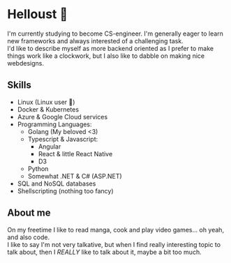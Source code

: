 # Helloust 👋

I'm currently studying to become CS-engineer. I'm generally eager to learn new frameworks and always interested of a challenging task. <br>
I'd like to describe myself as more backend oriented as I prefer to make things work like a clockwork, but I also like to dabble on making nice webdesigns.

## Skills

- Linux (Linux user 🐧)
- Docker & Kubernetes
- Azure & Google Cloud services
- Programming Languages:
    - Golang (My beloved <3)
    - Typescript & Javascript:
        - Angular
        - React & little React Native
        - D3
    - Python
    - Somewhat .NET & C# (ASP.NET)
- SQL and NoSQL databases
- Shellscripting (nothing too fancy)

## About me

On my freetime I like to read manga, cook and play video games... oh yeah, and also code. <br>
I like to say I'm not very talkative, but when I find really interesting topic to talk about, then I *REALLY* like to talk about it, maybe a bit too much.




<!--
**oksuriini/oksuriini** is a ✨ _special_ ✨ repository because its `README.md` (this file) appears on your GitHub profile.

Here are some ideas to get you started:

- 🔭 I’m currently working on ...
- 🌱 I’m currently learning ...
- 👯 I’m looking to collaborate on ...
- 🤔 I’m looking for help with ...
- 💬 Ask me about ...
- 📫 How to reach me: ...
- 😄 Pronouns: ...
- ⚡ Fun fact: ...
-->
